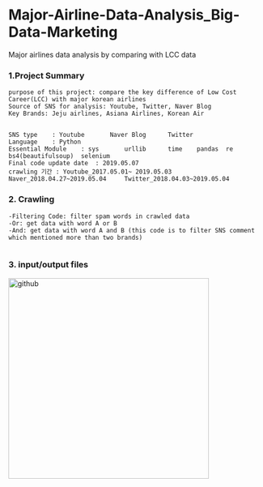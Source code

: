 # Major-Airline-Data-Analysis_Big-Data-Marketing
Major airlines data analysis by comparing with LCC data 

### 1.Project Summary 
```
purpose of this project: compare the key difference of Low Cost Career(LCC) with major korean airlines
Source of SNS for analysis: Youtube, Twitter, Naver Blog 
Key Brands: Jeju airlines, Asiana Airlines, Korean Air


SNS type	: Youtube		Naver Blog		Twitter				
Language	: Python 								
Essential Module	: sys		urllib		time	pandas	re	bs4(beautifulsoup)	selenium
Final code update date	: 2019.05.07								
crawling 기간	: Youtube_2017.05.01~ 2019.05.03		Naver_2018.04.27~2019.05.04		Twitter_2018.04.03~2019.05.04				

```
### 2. Crawling
```
-Filtering Code: filter spam words in crawled data
-Or: get data with word A or B 
-And: get data with word A and B (this code is to filter SNS comment which mentioned more than two brands) 


```


### 3. input/output files
<img width="396" alt="github" src="https://user-images.githubusercontent.com/48209176/59550920-87fa8580-8fac-11e9-8348-81a0bbd1143c.PNG">
